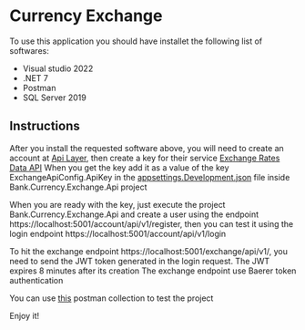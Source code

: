 # Currency Exchange 

To use this application you should have installet the following list of softwares:

* Visual studio 2022 
* .NET 7
* Postman
* SQL Server 2019

## Instructions
After you install the requested software above, you will need to create an account at [Api Layer](https://apilayer.com/), then create a key for their service [Exchange Rates Data API](https://apilayer.com/marketplace/exchangerates_data-api?utm_source=apilayermarketplace&utm_medium=featured)
When you get the key add it as a value of the key ExchangeApiConfig.ApiKey in the [appsettings.Development.json](https://github.com/juanarayafonsec/bank-currency-exchange-domain/blob/main/src/Bank.Currency.Exchange.Api/appsettings.Development.json) file inside Bank.Currency.Exchange.Api project

When you are ready with the key, just execute the project Bank.Currency.Exchange.Api and create a user using the endpoint https://localhost:5001/account/api/v1/register, then you can test it using the login endpoint https://localhost:5001/account/api/v1/login

To hit the exchange endpoint https://localhost:5001/exchange/api/v1/, you need to send the JWT token generated in the login request. The JWT expires 8 minutes after its creation 
The exchange endpoint use Baerer token authentication

You can use [this](https://github.com/juanarayafonsec/bank-currency-exchange-domain/blob/main/Postman/postman_collection.json) postman collection to test the project

Enjoy it!
